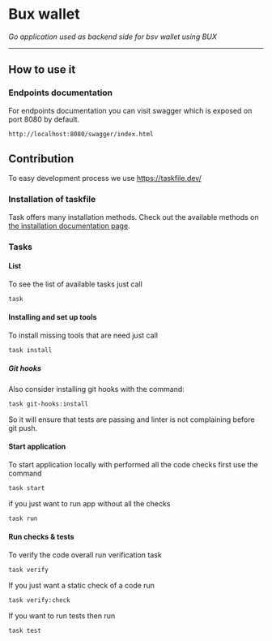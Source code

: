 # Bux wallet

_Go application used as backend side for bsv wallet using BUX_

-------------------------------------------------------------------------

## How to use it

### Endpoints documentation
For endpoints documentation you can visit swagger which is exposed on port 8080 by default.
```
http://localhost:8080/swagger/index.html
```

## Contribution

To easy development process we use https://taskfile.dev/

### Installation of taskfile
 
Task offers many installation methods. Check out the available methods on [the installation documentation page](https://taskfile.dev/installation/).

### Tasks

#### List

To see the list of available tasks just call
```bash
task
```

#### Installing and set up tools

To install missing tools that are need just call
```bash
task install
```

##### Git hooks

Also consider installing git hooks with the command:
```bash
task git-hooks:install
```
So it will ensure that tests are passing and linter is not complaining before git push.

#### Start application

To start application locally with performed all the code checks first use the command
```bash
task start
```

if you just want to run app without all the checks 
```bash
task run
```

#### Run checks & tests

To verify the code overall run verification task
```bash
task verify
```

If you just want a static check of a code run
```bash
task verify:check
```

If you want to run tests then run
```bash
task test
```